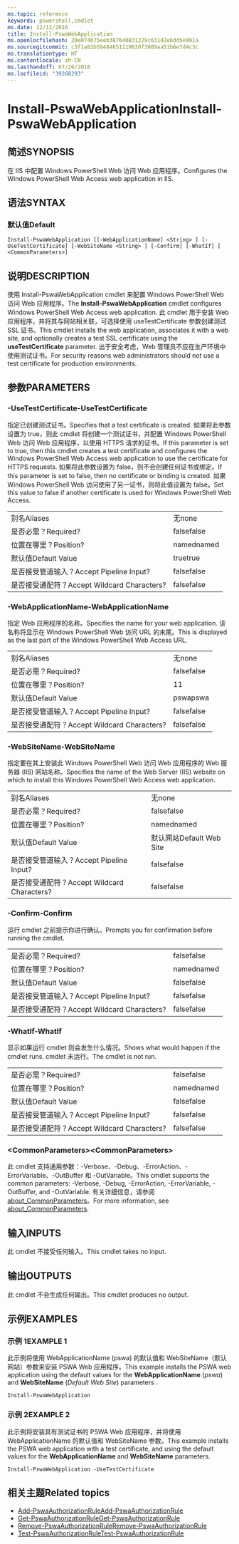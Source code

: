 ```yaml
---
ms.topic: reference
keywords: powershell,cmdlet
ms.date: 12/12/2016
title: Install-PswaWebApplication
ms.openlocfilehash: 29e074b75eeb387640831229c63142e6dd5e991a
ms.sourcegitcommit: c3f1a83b59484651119630f3089aa51b6e7d4c3c
ms.translationtype: HT
ms.contentlocale: zh-CN
ms.lasthandoff: 07/26/2018
ms.locfileid: "39268293"
---
```

# <a name="install-pswawebapplication"></a><span data-ttu-id="b0339-103">Install-PswaWebApplication</span><span class="sxs-lookup"><span data-stu-id="b0339-103">Install-PswaWebApplication</span></span>

## <a name="synopsis"></a><span data-ttu-id="b0339-104">简述</span><span class="sxs-lookup"><span data-stu-id="b0339-104">SYNOPSIS</span></span>

<span data-ttu-id="b0339-105">在 IIS 中配置 Windows PowerShell Web 访问 Web 应用程序。</span><span class="sxs-lookup"><span data-stu-id="b0339-105">Configures the Windows PowerShell Web Access web application in IIS.</span></span>

## <a name="syntax"></a><span data-ttu-id="b0339-106">语法</span><span class="sxs-lookup"><span data-stu-id="b0339-106">SYNTAX</span></span>

### <a name="default"></a><span data-ttu-id="b0339-107">默认值</span><span class="sxs-lookup"><span data-stu-id="b0339-107">Default</span></span>
```
Install-PswaWebApplication [[-WebApplicationName] <String> ] [-UseTestCertificate] [-WebSiteName <String> ] [-Confirm] [-WhatIf] [ <CommonParameters>]
```

## <a name="description"></a><span data-ttu-id="b0339-108">说明</span><span class="sxs-lookup"><span data-stu-id="b0339-108">DESCRIPTION</span></span>

<span data-ttu-id="b0339-109">使用 Install-PswaWebApplication cmdlet 来配置 Windows PowerShell Web 访问 Web 应用程序。</span><span class="sxs-lookup"><span data-stu-id="b0339-109">The **Install-PswaWebApplication** cmdlet configures Windows PowerShell Web Access web application.</span></span>
<span data-ttu-id="b0339-110">此 cmdlet 用于安装 Web 应用程序，并将其与网站相关联，可选择使用 useTestCertificate 参数创建测试 SSL 证书。</span><span class="sxs-lookup"><span data-stu-id="b0339-110">This cmdlet installs the web application, associates it with a web site, and optionally creates a test SSL certificate using the **useTestCertificate** parameter.</span></span> <span data-ttu-id="b0339-111">出于安全考虑，Web 管理员不应在生产环境中使用测试证书。</span><span class="sxs-lookup"><span data-stu-id="b0339-111">For security reasons web administrators should not use a test certificate for production environments.</span></span>

## <a name="parameters"></a><span data-ttu-id="b0339-112">参数</span><span class="sxs-lookup"><span data-stu-id="b0339-112">PARAMETERS</span></span>

### <a name="-usetestcertificate"></a><span data-ttu-id="b0339-113">-UseTestCertificate</span><span class="sxs-lookup"><span data-stu-id="b0339-113">-UseTestCertificate</span></span>

<span data-ttu-id="b0339-114">指定已创建测试证书。</span><span class="sxs-lookup"><span data-stu-id="b0339-114">Specifies that a test certificate is created.</span></span> <span data-ttu-id="b0339-115">如果将此参数设置为 true，则此 cmdlet 将创建一个测试证书，并配置 Windows PowerShell Web 访问 Web 应用程序，以使用 HTTPS 请求的证书。</span><span class="sxs-lookup"><span data-stu-id="b0339-115">If this parameter is set to true, then this cmdlet creates a test certificate and configures the Windows PowerShell Web Access web application to use the certificate for HTTPS requests.</span></span> <span data-ttu-id="b0339-116">如果将此参数设置为 false，则不会创建任何证书或绑定。</span><span class="sxs-lookup"><span data-stu-id="b0339-116">If this parameter is set to false, then no certificate or binding is created.</span></span> <span data-ttu-id="b0339-117">如果 Windows PowerShell Web 访问使用了另一证书，则将此值设置为 false。</span><span class="sxs-lookup"><span data-stu-id="b0339-117">Set this value to false if another certificate is used for Windows PowerShell Web Access.</span></span>

|||
|-|-|
| <span data-ttu-id="b0339-118">别名</span><span class="sxs-lookup"><span data-stu-id="b0339-118">Aliases</span></span>                              | <span data-ttu-id="b0339-119">无</span><span class="sxs-lookup"><span data-stu-id="b0339-119">none</span></span>                                 |
| <span data-ttu-id="b0339-120">是否必需？</span><span class="sxs-lookup"><span data-stu-id="b0339-120">Required?</span></span>                            | <span data-ttu-id="b0339-121">false</span><span class="sxs-lookup"><span data-stu-id="b0339-121">false</span></span>                                |
| <span data-ttu-id="b0339-122">位置在哪里？</span><span class="sxs-lookup"><span data-stu-id="b0339-122">Position?</span></span>                            | <span data-ttu-id="b0339-123">named</span><span class="sxs-lookup"><span data-stu-id="b0339-123">named</span></span>                                |
| <span data-ttu-id="b0339-124">默认值</span><span class="sxs-lookup"><span data-stu-id="b0339-124">Default Value</span></span>                        | <span data-ttu-id="b0339-125">true</span><span class="sxs-lookup"><span data-stu-id="b0339-125">true</span></span>                                 |
| <span data-ttu-id="b0339-126">是否接受管道输入？</span><span class="sxs-lookup"><span data-stu-id="b0339-126">Accept Pipeline Input?</span></span>               | <span data-ttu-id="b0339-127">false</span><span class="sxs-lookup"><span data-stu-id="b0339-127">false</span></span>                                |
| <span data-ttu-id="b0339-128">是否接受通配符？</span><span class="sxs-lookup"><span data-stu-id="b0339-128">Accept Wildcard Characters?</span></span>          | <span data-ttu-id="b0339-129">false</span><span class="sxs-lookup"><span data-stu-id="b0339-129">false</span></span>                                |

### <a name="-webapplicationname"></a><span data-ttu-id="b0339-130">-WebApplicationName</span><span class="sxs-lookup"><span data-stu-id="b0339-130">-WebApplicationName</span></span>

<span data-ttu-id="b0339-131">指定 Web 应用程序的名称。</span><span class="sxs-lookup"><span data-stu-id="b0339-131">Specifies the name for your web application.</span></span> <span data-ttu-id="b0339-132">该名称将显示在 Windows PowerShell Web 访问 URL 的末尾。</span><span class="sxs-lookup"><span data-stu-id="b0339-132">This is displayed as the last part of the Windows PowerShell Web Access URL.</span></span>

|||
|-|-|
| <span data-ttu-id="b0339-133">别名</span><span class="sxs-lookup"><span data-stu-id="b0339-133">Aliases</span></span>                              | <span data-ttu-id="b0339-134">无</span><span class="sxs-lookup"><span data-stu-id="b0339-134">none</span></span>                                 |
| <span data-ttu-id="b0339-135">是否必需？</span><span class="sxs-lookup"><span data-stu-id="b0339-135">Required?</span></span>                            | <span data-ttu-id="b0339-136">false</span><span class="sxs-lookup"><span data-stu-id="b0339-136">false</span></span>                                |
| <span data-ttu-id="b0339-137">位置在哪里？</span><span class="sxs-lookup"><span data-stu-id="b0339-137">Position?</span></span>                            | <span data-ttu-id="b0339-138">1</span><span class="sxs-lookup"><span data-stu-id="b0339-138">1</span></span>                                    |
| <span data-ttu-id="b0339-139">默认值</span><span class="sxs-lookup"><span data-stu-id="b0339-139">Default Value</span></span>                        | <span data-ttu-id="b0339-140">pswa</span><span class="sxs-lookup"><span data-stu-id="b0339-140">pswa</span></span>                                 |
| <span data-ttu-id="b0339-141">是否接受管道输入？</span><span class="sxs-lookup"><span data-stu-id="b0339-141">Accept Pipeline Input?</span></span>               | <span data-ttu-id="b0339-142">false</span><span class="sxs-lookup"><span data-stu-id="b0339-142">false</span></span>                                |
| <span data-ttu-id="b0339-143">是否接受通配符？</span><span class="sxs-lookup"><span data-stu-id="b0339-143">Accept Wildcard Characters?</span></span>          | <span data-ttu-id="b0339-144">false</span><span class="sxs-lookup"><span data-stu-id="b0339-144">false</span></span>                                |

### <a name="-websitename"></a><span data-ttu-id="b0339-145">-WebSiteName</span><span class="sxs-lookup"><span data-stu-id="b0339-145">-WebSiteName</span></span>

<span data-ttu-id="b0339-146">指定要在其上安装此 Windows PowerShell Web 访问 Web 应用程序的 Web 服务器 (IIS) 网站名称。</span><span class="sxs-lookup"><span data-stu-id="b0339-146">Specifies the name of the Web Server (IIS) website on which to install this Windows PowerShell Web Access web application.</span></span>

|||
|-|-|
| <span data-ttu-id="b0339-147">别名</span><span class="sxs-lookup"><span data-stu-id="b0339-147">Aliases</span></span>                              | <span data-ttu-id="b0339-148">无</span><span class="sxs-lookup"><span data-stu-id="b0339-148">none</span></span>                                 |
| <span data-ttu-id="b0339-149">是否必需？</span><span class="sxs-lookup"><span data-stu-id="b0339-149">Required?</span></span>                            | <span data-ttu-id="b0339-150">false</span><span class="sxs-lookup"><span data-stu-id="b0339-150">false</span></span>                                |
| <span data-ttu-id="b0339-151">位置在哪里？</span><span class="sxs-lookup"><span data-stu-id="b0339-151">Position?</span></span>                            | <span data-ttu-id="b0339-152">named</span><span class="sxs-lookup"><span data-stu-id="b0339-152">named</span></span>                                |
| <span data-ttu-id="b0339-153">默认值</span><span class="sxs-lookup"><span data-stu-id="b0339-153">Default Value</span></span>                        | <span data-ttu-id="b0339-154">默认网站</span><span class="sxs-lookup"><span data-stu-id="b0339-154">Default Web Site</span></span>                     |
| <span data-ttu-id="b0339-155">是否接受管道输入？</span><span class="sxs-lookup"><span data-stu-id="b0339-155">Accept Pipeline Input?</span></span>               | <span data-ttu-id="b0339-156">false</span><span class="sxs-lookup"><span data-stu-id="b0339-156">false</span></span>                                |
| <span data-ttu-id="b0339-157">是否接受通配符？</span><span class="sxs-lookup"><span data-stu-id="b0339-157">Accept Wildcard Characters?</span></span>          | <span data-ttu-id="b0339-158">false</span><span class="sxs-lookup"><span data-stu-id="b0339-158">false</span></span>                                |

### <a name="-confirm"></a><span data-ttu-id="b0339-159">-Confirm</span><span class="sxs-lookup"><span data-stu-id="b0339-159">-Confirm</span></span>

<span data-ttu-id="b0339-160">运行 cmdlet 之前提示你进行确认。</span><span class="sxs-lookup"><span data-stu-id="b0339-160">Prompts you for confirmation before running the cmdlet.</span></span>

|||
|-|-|
| <span data-ttu-id="b0339-161">是否必需？</span><span class="sxs-lookup"><span data-stu-id="b0339-161">Required?</span></span>                            | <span data-ttu-id="b0339-162">false</span><span class="sxs-lookup"><span data-stu-id="b0339-162">false</span></span>                                |
| <span data-ttu-id="b0339-163">位置在哪里？</span><span class="sxs-lookup"><span data-stu-id="b0339-163">Position?</span></span>                            | <span data-ttu-id="b0339-164">named</span><span class="sxs-lookup"><span data-stu-id="b0339-164">named</span></span>                                |
| <span data-ttu-id="b0339-165">默认值</span><span class="sxs-lookup"><span data-stu-id="b0339-165">Default Value</span></span>                        | <span data-ttu-id="b0339-166">false</span><span class="sxs-lookup"><span data-stu-id="b0339-166">false</span></span>                                |
| <span data-ttu-id="b0339-167">是否接受管道输入？</span><span class="sxs-lookup"><span data-stu-id="b0339-167">Accept Pipeline Input?</span></span>               | <span data-ttu-id="b0339-168">false</span><span class="sxs-lookup"><span data-stu-id="b0339-168">false</span></span>                                |
| <span data-ttu-id="b0339-169">是否接受通配符？</span><span class="sxs-lookup"><span data-stu-id="b0339-169">Accept Wildcard Characters?</span></span>          | <span data-ttu-id="b0339-170">false</span><span class="sxs-lookup"><span data-stu-id="b0339-170">false</span></span>                                |

### <a name="-whatif"></a><span data-ttu-id="b0339-171">-WhatIf</span><span class="sxs-lookup"><span data-stu-id="b0339-171">-WhatIf</span></span>

<span data-ttu-id="b0339-172">显示如果运行 cmdlet 则会发生什么情况。</span><span class="sxs-lookup"><span data-stu-id="b0339-172">Shows what would happen if the cmdlet runs.</span></span>
<span data-ttu-id="b0339-173">cmdlet 未运行。</span><span class="sxs-lookup"><span data-stu-id="b0339-173">The cmdlet is not run.</span></span>

|||
|-|-|
| <span data-ttu-id="b0339-174">是否必需？</span><span class="sxs-lookup"><span data-stu-id="b0339-174">Required?</span></span>                            | <span data-ttu-id="b0339-175">false</span><span class="sxs-lookup"><span data-stu-id="b0339-175">false</span></span>                                |
| <span data-ttu-id="b0339-176">位置在哪里？</span><span class="sxs-lookup"><span data-stu-id="b0339-176">Position?</span></span>                            | <span data-ttu-id="b0339-177">named</span><span class="sxs-lookup"><span data-stu-id="b0339-177">named</span></span>                                |
| <span data-ttu-id="b0339-178">默认值</span><span class="sxs-lookup"><span data-stu-id="b0339-178">Default Value</span></span>                        | <span data-ttu-id="b0339-179">false</span><span class="sxs-lookup"><span data-stu-id="b0339-179">false</span></span>                                |
| <span data-ttu-id="b0339-180">是否接受管道输入？</span><span class="sxs-lookup"><span data-stu-id="b0339-180">Accept Pipeline Input?</span></span>               | <span data-ttu-id="b0339-181">false</span><span class="sxs-lookup"><span data-stu-id="b0339-181">false</span></span>                                |
| <span data-ttu-id="b0339-182">是否接受通配符？</span><span class="sxs-lookup"><span data-stu-id="b0339-182">Accept Wildcard Characters?</span></span>          | <span data-ttu-id="b0339-183">false</span><span class="sxs-lookup"><span data-stu-id="b0339-183">false</span></span>                                |

### <a name="ltcommonparametersgt"></a><span data-ttu-id="b0339-184">&lt;CommonParameters&gt;</span><span class="sxs-lookup"><span data-stu-id="b0339-184">&lt;CommonParameters&gt;</span></span>

<span data-ttu-id="b0339-185">此 cmdlet 支持通用参数：-Verbose、-Debug、-ErrorAction、-ErrorVariable、-OutBuffer 和 -OutVariable。</span><span class="sxs-lookup"><span data-stu-id="b0339-185">This cmdlet supports the common parameters: -Verbose, -Debug, -ErrorAction, -ErrorVariable, -OutBuffer, and -OutVariable.</span></span> <span data-ttu-id="b0339-186">有关详细信息，请参阅 [about_CommonParameters](http://go.microsoft.com/fwlink/p/?LinkID=113216)。</span><span class="sxs-lookup"><span data-stu-id="b0339-186">For more information, see [about_CommonParameters](http://go.microsoft.com/fwlink/p/?LinkID=113216).</span></span>

## <a name="inputs"></a><span data-ttu-id="b0339-187">输入</span><span class="sxs-lookup"><span data-stu-id="b0339-187">INPUTS</span></span>

<span data-ttu-id="b0339-188">此 cmdlet 不接受任何输入。</span><span class="sxs-lookup"><span data-stu-id="b0339-188">This cmdlet takes no input.</span></span>

## <a name="outputs"></a><span data-ttu-id="b0339-189">输出</span><span class="sxs-lookup"><span data-stu-id="b0339-189">OUTPUTS</span></span>

<span data-ttu-id="b0339-190">此 cmdlet 不会生成任何输出。</span><span class="sxs-lookup"><span data-stu-id="b0339-190">This cmdlet produces no output.</span></span>

## <a name="examples"></a><span data-ttu-id="b0339-191">示例</span><span class="sxs-lookup"><span data-stu-id="b0339-191">EXAMPLES</span></span>

### <a name="example-1"></a><span data-ttu-id="b0339-192">示例 1</span><span class="sxs-lookup"><span data-stu-id="b0339-192">EXAMPLE 1</span></span>

<span data-ttu-id="b0339-193">此示例将使用 WebApplicationName (pswa) 的默认值和 WebSiteName（默认网站）参数来安装 PSWA Web 应用程序。</span><span class="sxs-lookup"><span data-stu-id="b0339-193">This example installs the PSWA web application using the default values for the **WebApplicationName** (*pswa*) and **WebSiteName** (*Default Web Site*) parameters .</span></span>

```
Install-PswaWebApplication
```

### <a name="example-2"></a><span data-ttu-id="b0339-194">示例 2</span><span class="sxs-lookup"><span data-stu-id="b0339-194">EXAMPLE 2</span></span>

<span data-ttu-id="b0339-195">此示例将安装具有测试证书的 PSWA Web 应用程序，并将使用 WebApplicationName 的默认值和 WebSiteName 参数。</span><span class="sxs-lookup"><span data-stu-id="b0339-195">This example installs the PSWA web application with a test certificate, and using the default values for the **WebApplicationName** and **WebSiteName** parameters.</span></span>

```
Install-PswaWebApplication -UseTestCertificate
```

## <a name="related-topics"></a><span data-ttu-id="b0339-196">相关主题</span><span class="sxs-lookup"><span data-stu-id="b0339-196">Related topics</span></span>

- [<span data-ttu-id="b0339-197">Add-PswaAuthorizationRule</span><span class="sxs-lookup"><span data-stu-id="b0339-197">Add-PswaAuthorizationRule</span></span>](add-pswaauthorizationrule.md)
- [<span data-ttu-id="b0339-198">Get-PswaAuthorizationRule</span><span class="sxs-lookup"><span data-stu-id="b0339-198">Get-PswaAuthorizationRule</span></span>](get-pswaauthorizationrule.md)
- [<span data-ttu-id="b0339-199">Remove-PswaAuthorizationRule</span><span class="sxs-lookup"><span data-stu-id="b0339-199">Remove-PswaAuthorizationRule</span></span>](remove-pswaauthorizationrule.md)
- [<span data-ttu-id="b0339-200">Test-PswaAuthorizationRule</span><span class="sxs-lookup"><span data-stu-id="b0339-200">Test-PswaAuthorizationRule</span></span>](test-pswaauthorizationrule.md)
